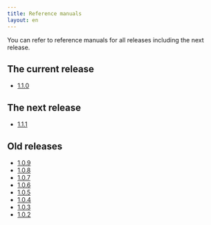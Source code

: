 ```yaml
---
title: Reference manuals
layout: en
---
```


You can refer to reference manuals for all releases including the next
release.

## The current release

* [1.1.0](1.1.0/)

## The next release

* [1.1.1](1.1.1/)

## Old releases

* [1.0.9](1.0.9/)
* [1.0.8](1.0.8/)
* [1.0.7](1.0.7/)
* [1.0.6](1.0.6/)
* [1.0.5](1.0.5/)
* [1.0.4](1.0.4/)
* [1.0.3](1.0.3/)
* [1.0.2](1.0.2/)

